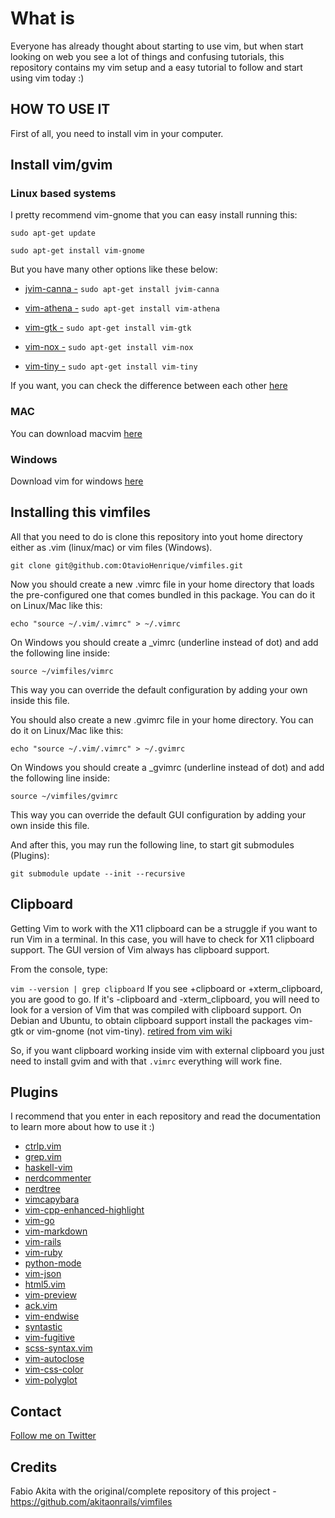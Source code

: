 # What is

Everyone has already thought about starting to use vim, but when start looking on web you see a lot of things and confusing tutorials, this repository contains my vim setup and a easy tutorial to follow and start using vim today :) 

## HOW TO USE IT
First of all, you need to install vim in your computer.

## Install vim/gvim

### Linux based systems

I pretty recommend vim-gnome that you can easy install running this:

```sudo apt-get update```

```sudo apt-get install vim-gnome```

But you have many other options like these below: 

* [jvim-canna -](http://packages.ubuntu.com/xenial/jvim-canna)
```sudo apt-get install jvim-canna```

* [vim-athena -](http://packages.ubuntu.com/xenial/vim-athena)
```sudo apt-get install vim-athena```

* [vim-gtk -](http://packages.ubuntu.com/xenial/vim-gtk)
```sudo apt-get install vim-gtk```

* [vim-nox -](http://packages.ubuntu.com/xenial/vim-nox)
```sudo apt-get install vim-nox```

* [vim-tiny -](http://packages.ubuntu.com/xenial/vim-tiny)
```sudo apt-get install vim-tiny```

If you want, you can check the difference between each other [here](https://askubuntu.com/questions/281886/what-are-the-differences-between-the-different-vim-packages-available-in-ubuntu)

### MAC

You can download macvim [here](https://github.com/macvim-dev/macvim)

### Windows

Download vim for windows [here](http://www.vim.org/download.php#pc)

## Installing this vimfiles

All that you need to do is clone this repository into yout home directory either as .vim (linux/mac) or vim files (Windows).

```git clone git@github.com:OtavioHenrique/vimfiles.git```

Now you should create a new .vimrc file in your home directory that
loads the pre-configured one that comes bundled in this package. You can do it
on Linux/Mac like this:

```echo "source ~/.vim/.vimrc" > ~/.vimrc```

On Windows you should create a _vimrc (underline instead of dot) and add
the following line inside:

```source ~/vimfiles/vimrc```

This way you can override the default configuration by adding your own inside
this file.

You should also create a new .gvimrc file in your home directory. You can do
it on Linux/Mac like this:

```echo "source ~/.vim/.vimrc" > ~/.gvimrc```

On Windows you should create a _gvimrc (underline instead of dot) and add
the following line inside:

```source ~/vimfiles/gvimrc```

This way you can override the default GUI configuration by adding your own inside
this file.

And after this, you may run the following line, to start git submodules (Plugins):

```git submodule update --init --recursive```

## Clipboard

Getting Vim to work with the X11 clipboard can be a struggle if you want to run Vim in a terminal. In this case, you will have to check for X11 clipboard support. The GUI version of Vim always has clipboard support.

From the console, type:

`vim --version | grep clipboard`
If you see +clipboard or +xterm_clipboard, you are good to go. If it's -clipboard and  -xterm_clipboard, you will need to look for a version of Vim that was compiled with clipboard support. On Debian and Ubuntu, to obtain clipboard support install the packages vim-gtk or  vim-gnome (not vim-tiny). [retired from vim wiki](http://vim.wikia.com/wiki/Accessing_the_system_clipboard)

So, if you want clipboard working inside vim with external clipboard you just need to install gvim and with that `.vimrc` everything will work fine.

## Plugins

I recommend that you enter in each repository and read the documentation to learn more about how to use it :)

* [ctrlp.vim](https://github.com/kien/ctrlp.vim)
* [grep.vim](https://github.com/vim-scripts/grep.vim)
* [haskell-vim](https://github.com/neovimhaskell/haskell-vim)
* [nerdcommenter](https://github.com/scrooloose/nerdcommenter)
* [nerdtree](https://github.com/scrooloose/nerdtree)
* [vimcapybara](https://github.com/asux/vim-capybara.git)
* [vim-cpp-enhanced-highlight](https://github.com/octol/vim-cpp-enhanced-highlight)
* [vim-go](https://github.com/fatih/vim-go.git)
* [vim-markdown](https://github.com/plasticboy/vim-markdown)
* [vim-rails](https://github.com/tpope/vim-rails)
* [vim-ruby](https://github.com/vim-ruby/vim-ruby)
* [python-mode](https://github.com/python-mode/python-mode)
* [vim-json](https://github.com/leshill/vim-json)
* [html5.vim](https://github.com/othree/html5.vim)
* [vim-preview](https://github.com/greyblake/vim-preview)
* [ack.vim](https://github.com/mileszs/ack.vim/tree/master)
* [vim-endwise](https://github.com/tpope/vim-endwise)
* [syntastic](https://github.com/vim-syntastic/syntastic)
* [vim-fugitive](https://github.com/tpope/vim-fugitive)
* [scss-syntax.vim](https://github.com/cakebaker/scss-syntax.vim)
* [vim-autoclose](https://github.com/Townk/vim-autoclose)
* [vim-css-color](https://github.com/ap/vim-css-color)
* [vim-polyglot](https://github.com/sheerun/vim-polyglot)

## Contact

[Follow me on Twitter](https://twitter.com/ValadaresOtavio)

## Credits 

Fabio Akita with the original/complete repository of this project - https://github.com/akitaonrails/vimfiles

